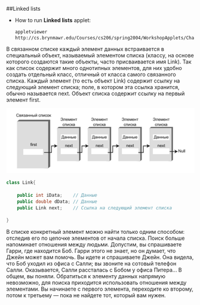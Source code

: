 ##Linked lists

 - How to run **Linked lists** applet:
 
   ```
   appletviewer http://cs.brynmawr.edu/Courses/cs206/spring2004/WorkshopApplets/Chap05/LinkList/LinkList.html
   ```
   

В связанном списке каждый элемент данных встраивается в специальный объект, называемый элементом списка (классу, на основе которого создаются такие объекты, 
часто присваивается имя Link). Так как список содержит много однотипных элементов, для них удобно создать отдельный класс, отличный от класса самого
связанного списка. Каждый элемент (то есть объект Link) содержит ссылку на следующий элемент списка; поле, в котором эта ссылка хранится, обычно называется
next. Объект списка содержит ссылку на первый элемент first.

![alt text](images/linked_list.png)


```java
class Link{
   
    public int iData;    // Данные
    public double dData; // Данные
    public Link next;    // Ссылка на следующий элемент списка

}

```
В списке конкретный элемент можно найти только одним способом: отследив его по цепочке элементов от начала списка. Поиск больше напоминает отношения
между людьми. Допустим, вы спрашиваете Гарри, где находится Боб. Гарри этого не знает, но он думает, что Джейн может вам помочь. Вы идете и спрашиваете
Джейн. Она видела, что Боб уходил из офиса с Салли; вы звоните на сотовый телефон Салли. Оказывается, Салли рассталась с Бобом у офиса Питера... В общем,
вы поняли. Обратиться к элементу данных напрямую невозможно, для поиска приходится использовать отношения между элементами. Вы начинаете с первого
элемента, переходите ко второму, потом к третьему — пока не найдете тот, который вам нужен.